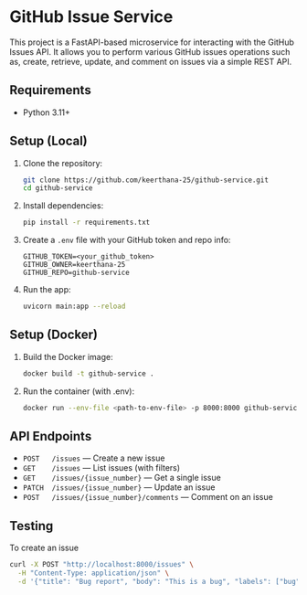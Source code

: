 # GitHub Issue Service

This project is a FastAPI-based microservice for interacting with the GitHub Issues API. It allows you to perform various GitHub issues operations such as, create, retrieve, update, and comment on issues via a simple REST API.

## Requirements
- Python 3.11+

## Setup (Local)
1. Clone the repository:
	```sh
	git clone https://github.com/keerthana-25/github-service.git
	cd github-service
	```
2. Install dependencies:
	```sh
	pip install -r requirements.txt
	```
3. Create a `.env` file with your GitHub token and repo info:
	```env
	GITHUB_TOKEN=<your_github_token>
	GITHUB_OWNER=keerthana-25
	GITHUB_REPO=github-service
	```
4. Run the app:
	```sh
	uvicorn main:app --reload
	```

## Setup (Docker)
1. Build the Docker image:
	```sh
	docker build -t github-service .
	```
2. Run the container (with .env):
	```sh
	docker run --env-file <path-to-env-file> -p 8000:8000 github-service
	```

## API Endpoints
- `POST   /issues` — Create a new issue
- `GET    /issues` — List issues (with filters)
- `GET    /issues/{issue_number}` — Get a single issue
- `PATCH  /issues/{issue_number}` — Update an issue
- `POST   /issues/{issue_number}/comments` — Comment on an issue

## Testing
To create an issue

```sh
curl -X POST "http://localhost:8000/issues" \
  -H "Content-Type: application/json" \
  -d '{"title": "Bug report", "body": "This is a bug", "labels": ["bug"]}'
```